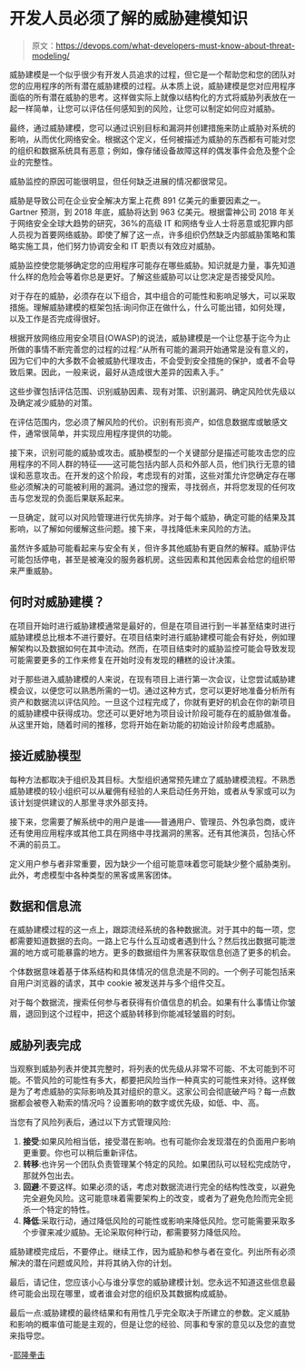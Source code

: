 # 开发人员必须了解的威胁建模知识

> 原文：<https://devops.com/what-developers-must-know-about-threat-modeling/>

威胁建模是一个似乎很少有开发人员追求的过程，但它是一个帮助您和您的团队对您的应用程序的所有潜在威胁建模的过程。从本质上说，威胁建模是您对应用程序面临的所有潜在威胁的思考。这样做实际上就像以结构化的方式将威胁列表放在一起一样简单，让您可以评估任何感知到的风险，让您可以制定如何应对威胁。

最终，通过威胁建模，您可以通过识别目标和漏洞并创建措施来防止威胁对系统的影响，从而优化网络安全。根据这个定义，任何被描述为威胁的东西都有可能对您的组织和数据系统具有恶意；例如，像存储设备故障这样的偶发事件会危及整个企业的完整性。

威胁监控的原因可能很明显，但任何缺乏进展的情况都很常见。

威胁是导致公司在企业安全解决方案上花费 891 亿美元的重要因素之一。 Gartner 预测，到 2018 年底，威胁将达到 963 亿美元。根据雷神公司 2018 年关于网络安全全球大趋势的研究，36%的高级 IT 和网络专业人士将恶意或犯罪内部人员视为首要网络威胁。即使了解了这一点，许多组织仍然缺乏内部威胁策略和策略实施工具，他们努力协调安全和 IT 职责以有效应对威胁。

威胁监控使您能够确定您的应用程序可能存在哪些威胁。知识就是力量，事先知道什么样的危险会等着你总是更好。了解这些威胁可以让您决定是否接受风险。

对于存在的威胁，必须存在以下组合，其中组合的可能性和影响足够大，可以采取措施。理解威胁建模的框架包括:询问你正在做什么，什么可能出错，如何处理，以及工作是否完成得很好。

根据开放网络应用安全项目(OWASP)的说法，威胁建模是一个让您基于迄今为止所做的事情不断完善您的过程的过程:“从所有可能的漏洞开始通常是没有意义的，因为它们中的大多数不会被威胁代理攻击，不会受到安全措施的保护，或者不会导致后果。因此，一般来说，最好从造成很大差异的因素入手。”

这些步骤包括评估范围、识别威胁因素、现有对策、识别漏洞、确定风险优先级以及确定减少威胁的对策。

在评估范围内，您必须了解风险的代价。识别有形资产，如信息数据库或敏感文件，通常很简单，并实现应用程序提供的功能。

接下来，识别可能的威胁或攻击。威胁模型的一个关键部分是描述可能攻击您的应用程序的不同人群的特征——这可能包括内部人员和外部人员，他们执行无意的错误和恶意攻击。在开发的这个阶段，考虑现有的对策，这些对策允许您确定存在哪些必须解决的可能被利用的漏洞。通过您的搜索，寻找弱点，并将您发现的任何攻击与您发现的负面后果联系起来。

一旦确定，就可以对风险管理进行优先排序。对于每个威胁，确定可能的结果及其影响，以了解如何缓解这些问题。接下来，寻找降低未来风险的方法。

虽然许多威胁可能看起来与安全有关，但许多其他威胁有更自然的解释。威胁评估可能包括停电，甚至是被淹没的服务器机房。这些因素和其他因素会给您的组织带来严重威胁。

## **何时对威胁建模？**

在项目开始时进行威胁建模通常是最好的，但是在项目进行到一半甚至结束时进行威胁建模总比根本不进行要好。在项目结束时进行威胁建模可能会有好处，例如理解架构以及数据如何在其中流动。然而，在项目结束时的威胁监控可能会导致发现可能需要更多的工作来修复在开始时没有发现的糟糕的设计决策。

对于那些进入威胁建模的人来说，在现有项目上进行第一次会议，让您尝试威胁建模会议，以便您可以熟悉所需的一切。通过这种方式，您可以更好地准备分析所有资产和数据流以评估风险。一旦这个过程完成了，你就有更好的机会在你的新项目的威胁建模中获得成功。您还可以更好地为项目设计阶段可能存在的威胁做准备。从这里开始，随着时间的推移，您将开始在新功能的初始设计阶段考虑威胁。

## **接近威胁模型**

每种方法都取决于组织及其目标。大型组织通常预先建立了威胁建模流程。不熟悉威胁建模的较小组织可以从雇佣有经验的人来启动任务开始，或者从专家或可以为该计划提供建议的人那里寻求外部支持。

接下来，您需要了解系统中的用户是谁——普通用户、管理员、外包承包商，或许还有使用应用程序或其他工具在网络中寻找漏洞的黑客。还有其他演员，包括心怀不满的前员工。

定义用户参与者非常重要，因为缺少一个组可能意味着您可能缺少整个威胁类别。此外，考虑模型中各种类型的黑客或黑客团体。

## **数据和信息流**

在威胁建模过程的这一点上，跟踪流经系统的各种数据流。对于其中的每一项，您都需要知道数据的去向。一路上它与什么互动或者遇到什么？然后找出数据可能泄漏的地方或可能暴露的地方。更多的数据组件为黑客获取信息创造了更多的机会。

个体数据意味着基于体系结构和具体情况的信息流是不同的。一个例子可能包括来自用户浏览器的请求，其中 cookie 被发送并与多个组件交互。

对于每个数据流，搜索任何参与者获得有价值信息的机会。如果有什么事情让你皱眉，退回到这个过程中，把这个威胁转移到你能减轻皱眉的时刻。

## **威胁列表完成**

当观察到威胁列表并使其完整时，将列表的优先级从非常不可能、不太可能到不可能。不管风险的可能性有多大，都要把风险当作一种真实的可能性来对待。这样做是为了考虑威胁的实际影响及其对组织的意义。这家公司会彻底破产吗？每一点数据都会被卷入勒索的情况吗？设置影响的数字或优先级，如低、中、高。

当您有了风险列表后，通过以下方式管理风险:

1.  **接受**:如果风险相当低，接受潜在影响。也有可能你会发现潜在的负面用户影响更重要。你也可以稍后重新评估。
2.  **转移**:也许另一个团队负责管理某个特定的风险。如果团队可以轻松完成防守，那就外包出去。
3.  **回避**:不要这样。如果必须的话，考虑对数据流进行完全的结构性改变，以避免完全避免风险。这可能意味着需要架构上的改变，或者为了避免危险而完全扼杀一个特定的特性。
4.  **降低**:采取行动，通过降低风险的可能性或影响来降低风险。您可能需要采取多个步骤来减少威胁。无论采取何种行动，都需要努力降低风险。

威胁建模完成后，不要停止。继续工作，因为威胁和参与者在变化。列出所有必须解决的潜在问题或风险，并将其纳入你的计划。

最后，请记住，您应该小心与谁分享您的威胁建模计划。您永远不知道这些信息最终可能会出现在哪里，或者谁会对您的组织及其数据构成威胁。

最后一点:威胁建模的最终结果和有用性几乎完全取决于所建立的参数。定义威胁和影响的概率值可能是主观的，但是让您的经验、同事和专家的意见以及您的直觉来指导您。

-[耶隆拳击](https://devops.com/author/jeroen-boks/)